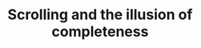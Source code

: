 ---
title: Scrolling and the illusion of completeness
thumbnail: https://assets.tommyoldfield.co.uk/iphone-hero-banner
ext-url: https://digitalcommunications.wp.st-andrews.ac.uk/2020/09/21/scrolling-and-the-illusion-of-completeness/
redirect_to: https://digitalcommunications.wp.st-andrews.ac.uk/2020/09/21/scrolling-and-the-illusion-of-completeness/
external: true
categories: ['External', 'User Experience']
excerpt: In 2018, the Nielsen Norman Group reported that 57% of user’s viewing time was spent above the fold, with the percentage drastically dropping off afterwards. They dubbed this issue the "Illusion of Completeness".
---
